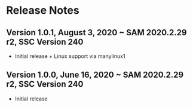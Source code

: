 # Release Notes

## Version 1.0.1, August 3, 2020 ~ SAM 2020.2.29 r2, SSC Version 240
* Initial release + Linux support via manylinux1

## Version 1.0.0, June 16, 2020 ~ SAM 2020.2.29 r2, SSC Version 240
* Initial release
